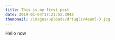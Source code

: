 ```yaml
---
title: This is my first post
date: 2019-01-04T17:21:52.394Z
thumbnail: /images/uploads/drtuglzv4aam5-3.jpg
---
```

Hello now

